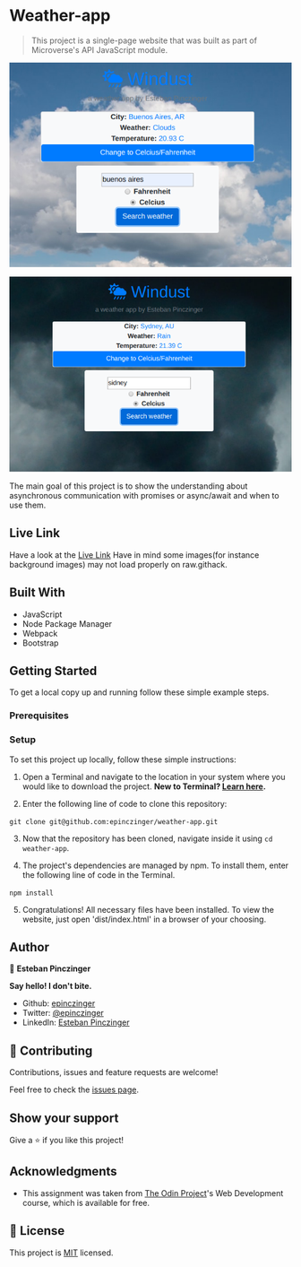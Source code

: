 # Weather-app

> This project is a single-page website that was built as part of Microverse's API JavaScript module.

![screenshot](./screenshot.png)

![screenshot](./screenshot2.png)

The main goal of this project is to show the understanding about asynchronous communication with promises or async/await and when to use them.


## Live Link

Have a look at the [Live Link](https://epinczinger.github.io/weather-app/)
Have in mind some images(for instance background images) may not load properly on raw.githack.

## Built With

- JavaScript
- Node Package Manager
- Webpack
- Bootstrap

## Getting Started

To get a local copy up and running follow these simple example steps.

### Prerequisites

### Setup

To set this project up locally, follow these simple instructions:

1. Open a Terminal and navigate to the location in your system where you would like to download the project. **New to Terminal? [Learn here](https://www.freecodecamp.org/news/conquering-the-command-line-f85f5e46c07c/).**

2. Enter the following line of code to clone this repository:

`git clone git@github.com:epinczinger/weather-app.git`

3. Now that the repository has been cloned, navigate inside it using `cd weather-app`.

4. The project's dependencies are managed by npm. To install them, enter the following line of code in the Terminal.

`npm install`

5. Congratulations! All necessary files have been installed. To view the website, just open 'dist/index.html' in a browser of your choosing.

## Author

👤 **Esteban Pinczinger**

  **Say hello! I don't bite.**

- Github: [epinczinger](https://github.com/epinczinger)
- Twitter: [@epinczinger](https://twitter.com/epinczinger)
- LinkedIn: [Esteban Pinczinger](https://www.linkedin.com/in/esteban-pinczinger)

## 🤝 Contributing

Contributions, issues and feature requests are welcome!

Feel free to check the [issues page](issues/).

## Show your support

Give a ⭐️ if you like this project!

## Acknowledgments

- This assignment was taken from [The Odin Project](https://www.theodinproject.com/courses/javascript/lessons/weather-app)'s Web Development course, which is available for free.

## 📝 License

This project is [MIT](lic.url) licensed.
